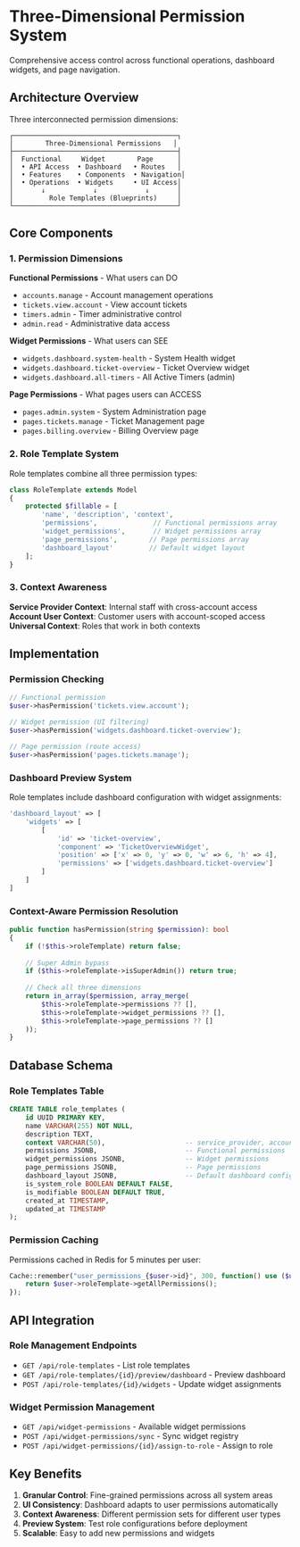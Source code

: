 # Three-Dimensional Permission System

Comprehensive access control across functional operations, dashboard widgets, and page navigation.

## Architecture Overview

Three interconnected permission dimensions:

```
┌─────────────────────────────────────────┐
│        Three-Dimensional Permissions   │
├─────────────────────────────────────────┤
│  Functional     Widget        Page      │
│  • API Access  • Dashboard   • Routes   │
│  • Features    • Components  • Navigation│
│  • Operations  • Widgets     • UI Access│
│       ↓            ↓            ↓       │
│         Role Templates (Blueprints)     │
└─────────────────────────────────────────┘
```

## Core Components

### 1. Permission Dimensions

**Functional Permissions** - What users can DO
- `accounts.manage` - Account management operations
- `tickets.view.account` - View account tickets
- `timers.admin` - Timer administrative control
- `admin.read` - Administrative data access

**Widget Permissions** - What users can SEE
- `widgets.dashboard.system-health` - System Health widget
- `widgets.dashboard.ticket-overview` - Ticket Overview widget
- `widgets.dashboard.all-timers` - All Active Timers (admin)

**Page Permissions** - What pages users can ACCESS
- `pages.admin.system` - System Administration page
- `pages.tickets.manage` - Ticket Management page
- `pages.billing.overview` - Billing Overview page

### 2. Role Template System

Role templates combine all three permission types:

```php
class RoleTemplate extends Model
{
    protected $fillable = [
        'name', 'description', 'context',
        'permissions',              // Functional permissions array
        'widget_permissions',       // Widget permissions array  
        'page_permissions',        // Page permissions array
        'dashboard_layout'         // Default widget layout
    ];
}
```

### 3. Context Awareness

**Service Provider Context**: Internal staff with cross-account access
**Account User Context**: Customer users with account-scoped access
**Universal Context**: Roles that work in both contexts

## Implementation

### Permission Checking
```php
// Functional permission
$user->hasPermission('tickets.view.account');

// Widget permission (UI filtering)
$user->hasPermission('widgets.dashboard.ticket-overview');

// Page permission (route access)
$user->hasPermission('pages.tickets.manage');
```

### Dashboard Preview System
Role templates include dashboard configuration with widget assignments:

```php
'dashboard_layout' => [
    'widgets' => [
        [
            'id' => 'ticket-overview',
            'component' => 'TicketOverviewWidget',
            'position' => ['x' => 0, 'y' => 0, 'w' => 6, 'h' => 4],
            'permissions' => ['widgets.dashboard.ticket-overview']
        ]
    ]
]
```

### Context-Aware Permission Resolution
```php
public function hasPermission(string $permission): bool
{
    if (!$this->roleTemplate) return false;
    
    // Super Admin bypass
    if ($this->roleTemplate->isSuperAdmin()) return true;
    
    // Check all three dimensions
    return in_array($permission, array_merge(
        $this->roleTemplate->permissions ?? [],
        $this->roleTemplate->widget_permissions ?? [],
        $this->roleTemplate->page_permissions ?? []
    ));
}
```

## Database Schema

### Role Templates Table
```sql
CREATE TABLE role_templates (
    id UUID PRIMARY KEY,
    name VARCHAR(255) NOT NULL,
    description TEXT,
    context VARCHAR(50),                    -- service_provider, account_user, both
    permissions JSONB,                      -- Functional permissions
    widget_permissions JSONB,               -- Widget permissions
    page_permissions JSONB,                 -- Page permissions
    dashboard_layout JSONB,                 -- Default dashboard config
    is_system_role BOOLEAN DEFAULT FALSE,
    is_modifiable BOOLEAN DEFAULT TRUE,
    created_at TIMESTAMP,
    updated_at TIMESTAMP
);
```

### Permission Caching
Permissions cached in Redis for 5 minutes per user:
```php
Cache::remember("user_permissions_{$user->id}", 300, function() use ($user) {
    return $user->roleTemplate->getAllPermissions();
});
```

## API Integration

### Role Management Endpoints
- `GET /api/role-templates` - List role templates
- `GET /api/role-templates/{id}/preview/dashboard` - Preview dashboard
- `POST /api/role-templates/{id}/widgets` - Update widget assignments

### Widget Permission Management  
- `GET /api/widget-permissions` - Available widget permissions
- `POST /api/widget-permissions/sync` - Sync widget registry
- `POST /api/widget-permissions/{id}/assign-to-role` - Assign to role

## Key Benefits

1. **Granular Control**: Fine-grained permissions across all system areas
2. **UI Consistency**: Dashboard adapts to user permissions automatically
3. **Context Awareness**: Different permission sets for different user types
4. **Preview System**: Test role configurations before deployment
5. **Scalable**: Easy to add new permissions and widgets